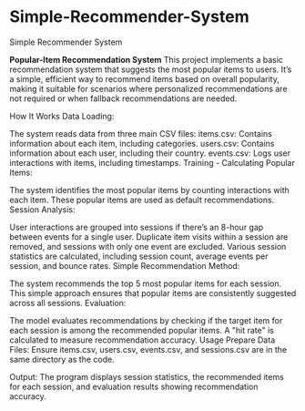 # Simple-Recommender-System
Simple Recommender System


**Popular-Item Recommendation System**
This project implements a basic recommendation system that suggests the most popular items to users. It’s a simple, efficient way to recommend items based on overall popularity, making it suitable for scenarios where personalized recommendations are not required or when fallback recommendations are needed.

How It Works
Data Loading:

The system reads data from three main CSV files:
items.csv: Contains information about each item, including categories.
users.csv: Contains information about each user, including their country.
events.csv: Logs user interactions with items, including timestamps.
Training - Calculating Popular Items:

The system identifies the most popular items by counting interactions with each item. These popular items are used as default recommendations.
Session Analysis:

User interactions are grouped into sessions if there’s an 8-hour gap between events for a single user.
Duplicate item visits within a session are removed, and sessions with only one event are excluded.
Various session statistics are calculated, including session count, average events per session, and bounce rates.
Simple Recommendation Method:

The system recommends the top 5 most popular items for each session. This simple approach ensures that popular items are consistently suggested across all sessions.
Evaluation:

The model evaluates recommendations by checking if the target item for each session is among the recommended popular items. A "hit rate" is calculated to measure recommendation accuracy.
Usage
Prepare Data Files: Ensure items.csv, users.csv, events.csv, and sessions.csv are in the same directory as the code.

Output:
The program displays session statistics, the recommended items for each session, and evaluation results showing recommendation accuracy.
